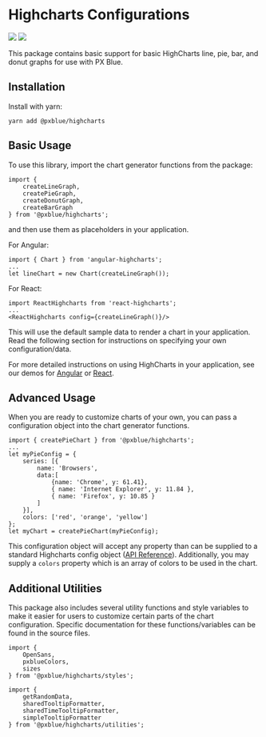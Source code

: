 # Highcharts Configurations
[![](https://img.shields.io/npm/v/@pxblue/highcharts.svg?label=@pxblue/highcharts&style=flat)](https://www.npmjs.com/package/@pxblue/highcharts)
[![](https://img.shields.io/circleci/project/github/pxblue/highcharts/master.svg?style=flat)](https://circleci.com/gh/pxblue/highcharts/tree/master)

This package contains basic support for basic HighCharts line, pie, bar, and donut graphs for use with PX Blue. 

## Installation
Install with yarn:
```
yarn add @pxblue/highcharts
```

## Basic Usage
To use this library, import the chart generator functions from the package:

```
import { 
    createLineGraph, 
    createPieGraph, 
    createDonutGraph, 
    createBarGraph 
} from '@pxblue/highcharts'; 
```

and then use them as placeholders in your application.

For Angular:
```
import { Chart } from 'angular-highcharts';
...
let lineChart = new Chart(createLineGraph());
```

For React:
```
import ReactHighcharts from 'react-highcharts';
...
<ReactHighcharts config={createLineGraph()}/>
```
This will use the default sample data to render a chart in your application. Read the following section for instructions on specifying your own configuration/data.

For more detailed instructions on using HighCharts in your application, see our demos for [Angular](https://stackblitz.com/edit/pxblue-highcharts-angular) or [React](https://stackblitz.com/edit/pxblue-highcharts-react).

## Advanced Usage
When you are ready to customize charts of your own, you can pass a configuration object into the chart generator functions. 

```
import { createPieChart } from '@pxblue/highcharts';
...
let myPieConfig = {
    series: [{
        name: 'Browsers',
        data:[
            {name: 'Chrome', y: 61.41},
            { name: 'Internet Explorer', y: 11.84 }, 
            { name: 'Firefox', y: 10.85 }
        ]
    }],
    colors: ['red', 'orange', 'yellow']
};
let myChart = createPieChart(myPieConfig);
```
This configuration object will accept any property than can be supplied to a standard Highcharts config object ([API Reference](https://api.highcharts.com/highcharts/)). Additionally, you may supply a ```colors``` property which is an array of colors to be used in the chart.


## Additional Utilities
This package also includes several utility functions and style variables to make it easier for users to customize certain parts of the chart configuration. Specific documentation for these functions/variables can be found in the source files.

```
import {
    OpenSans,       
    pxblueColors,
    sizes
} from '@pxblue/highcharts/styles';

import {
    getRandomData,       
    sharedTooltipFormatter,
    sharedTimeTooltipFormatter,
    simpleTooltipFormatter
} from '@pxblue/highcharts/utilities';
```